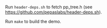 Run `header-deps.sh` to fetch pp_tree.h (see https://github.com/pepaslabs/header-deps.sh).

Run `make` to build the demo.

